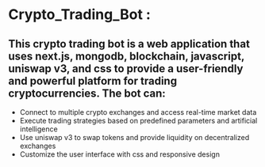 # Crypto_Trading_Bot : 

 <h2>This crypto trading bot is a web application that uses next.js, mongodb, blockchain, javascript, uniswap v3, and css to provide a user-friendly and powerful platform for trading cryptocurrencies. 
 The bot can:</h2>
 
 - Connect to multiple crypto exchanges and access real-time market data 
 - Execute trading strategies based on predefined parameters and artificial intelligence 
 - Use uniswap v3 to swap tokens and provide liquidity on decentralized exchanges 
 - Customize the user interface with css and responsive design
